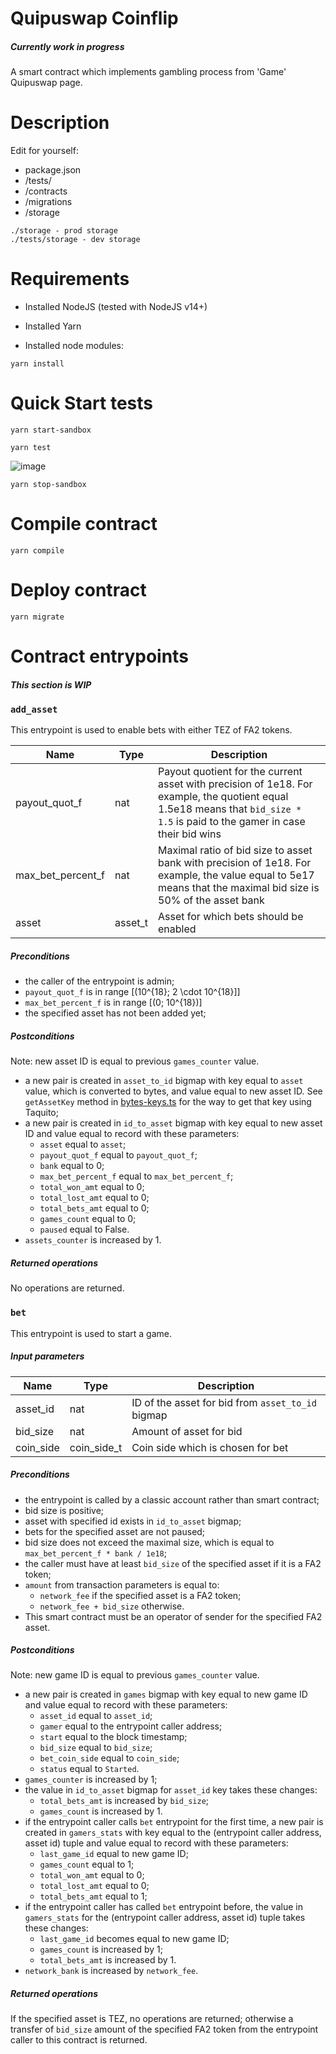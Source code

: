 # Quipuswap Coinflip

##### Currently work in progress

A smart contract which implements gambling process from 'Game' Quipuswap page.

# Description
Edit for yourself:
- package.json
- /tests/
- /contracts
- /migrations
- /storage

```
./storage - prod storage
./tests/storage - dev storage

```

# Requirements

- Installed NodeJS (tested with NodeJS v14+)
- Installed Yarn

- Installed node modules:

```
yarn install

```

# Quick Start tests

```
yarn start-sandbox

```


```
yarn test

``` 

![image](https://user-images.githubusercontent.com/44075582/126524242-6fdd8cf3-a5b5-4143-b46f-97eb7a0a2e73.png)


```
yarn stop-sandbox

```

# Compile contract

```
yarn compile

```

# Deploy contract

```
yarn migrate

```

# Contract entrypoints

##### This section is WIP

### `add_asset`

This entrypoint is used to enable bets with either TEZ of FA2 tokens.

| Name   | Type    | Description |
|--------|---------|------------|
| payout_quot_f | nat | Payout quotient for the current asset with precision of 1e18. For example, the quotient equal 1.5e18 means that `bid_size * 1.5` is paid to the gamer in case their bid wins |
| max_bet_percent_f | nat | Maximal ratio of bid size to asset bank with precision of 1e18. For example, the value equal to 5e17 means that the maximal bid size is 50% of the asset bank |
| asset | asset_t | Asset for which bets should be enabled |

##### Preconditions

- the caller of the entrypoint is admin;
- `payout_quot_f` is in range \[(10^{18}; 2 \cdot 10^{18}]\]
- `max_bet_percent_f` is in range \[(0; 10^{18})\]
- the specified asset has not been added yet;

##### Postconditions

Note: new asset ID is equal to previous `games_counter` value.
- a new pair is created in `asset_to_id` bigmap with key equal to `asset` value, which is converted to bytes, and value equal to new asset ID. See `getAssetKey` method in [bytes-keys.ts](utils/byte-keys.ts) for the way to get that key using Taquito;
- a new pair is created in `id_to_asset` bigmap with key equal to new asset ID and value equal to record with these parameters:
  * `asset` equal to `asset`;
  * `payout_quot_f` equal to `payout_quot_f`;
  * `bank` equal to 0;
  * `max_bet_percent_f` equal to `max_bet_percent_f`;
  * `total_won_amt` equal to 0;
  * `total_lost_amt` equal to 0;
  * `total_bets_amt` equal to 0;
  * `games_count` equal to 0;
  * `paused` equal to False.
- `assets_counter` is increased by 1.

##### Returned operations

No operations are returned.

### `bet`

This entrypoint is used to start a game.

##### Input parameters

| Name   | Type    | Description |
|--------|---------|------------|
| asset_id | nat | ID of the asset for bid from `asset_to_id` bigmap |
| bid_size | nat | Amount of asset for bid |
| coin_side | coin_side_t | Coin side which is chosen for bet |

##### Preconditions

- the entrypoint is called by a classic account rather than smart contract;
- bid size is positive;
- asset with specified id exists in `id_to_asset` bigmap;
- bets for the specified asset are not paused;
- bid size does not exceed the maximal size, which is equal to `max_bet_percent_f * bank / 1e18`;
- the caller must have at least `bid_size` of the specified asset if it is a FA2 token;
- `amount` from transaction parameters is equal to:
  * `network_fee` if the specified asset is a FA2 token;
  * `network_fee + bid_size` otherwise.
- This smart contract must be an operator of sender for the specified FA2 asset.

##### Postconditions

Note: new game ID is equal to previous `games_counter` value.
- a new pair is created in `games` bigmap with key equal to new game ID and value equal to record with these parameters:
  * `asset_id` equal to `asset_id`;
  * `gamer` equal to the entrypoint caller address;
  * `start` equal to the block timestamp;
  * `bid_size` equal to `bid_size`;
  * `bet_coin_side` equal to `coin_side`;
  * `status` equal to `Started`.
- `games_counter` is increased by 1;
- the value in `id_to_asset` bigmap for `asset_id` key takes these changes:
  * `total_bets_amt` is increased by `bid_size`;
  * `games_count` is increased by 1.
- if the entrypoint caller calls `bet` entrypoint for the first time, a new pair is created in `gamers_stats` with key equal to the (entrypoint caller address, asset id) tuple and value equal to record with these parameters:
  * `last_game_id` equal to new game ID;
  * `games_count` equal to 1;
  * `total_won_amt` equal to 0;
  * `total_lost_amt` equal to 0;
  * `total_bets_amt` equal to 1;
- if the entrypoint caller has called `bet` entrypoint before, the value in `gamers_stats` for the (entrypoint caller address, asset id) tuple takes these changes:
  * `last_game_id` becomes equal to new game ID;
  * `games_count` is increased by 1;
  * `total_bets_amt` is increased by 1.
- `network_bank` is increased by `network_fee`.

##### Returned operations

If the specified asset is TEZ, no operations are returned; otherwise a transfer of `bid_size` amount of the specified FA2 token from the entrypoint caller to this contract is returned.
